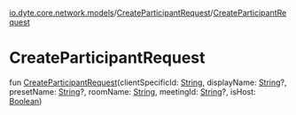 [io.dyte.core.network.models](../index.md)/[CreateParticipantRequest](index.md)/[CreateParticipantRequest](-create-participant-request.md)

# CreateParticipantRequest


fun [CreateParticipantRequest](-create-participant-request.md)(clientSpecificId: [String](https://kotlinlang.org/api/latest/jvm/stdlib/kotlin/-string/index.html), displayName: [String](https://kotlinlang.org/api/latest/jvm/stdlib/kotlin/-string/index.html)?, presetName: [String](https://kotlinlang.org/api/latest/jvm/stdlib/kotlin/-string/index.html)?, roomName: [String](https://kotlinlang.org/api/latest/jvm/stdlib/kotlin/-string/index.html), meetingId: [String](https://kotlinlang.org/api/latest/jvm/stdlib/kotlin/-string/index.html)?, isHost: [Boolean](https://kotlinlang.org/api/latest/jvm/stdlib/kotlin/-boolean/index.html))
